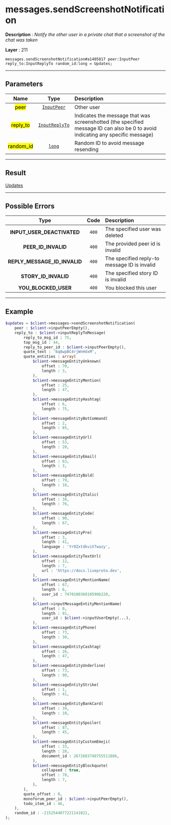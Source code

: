 # messages.sendScreenshotNotification

**Description** : *Notify the other user in a private chat that a screenshot of the chat was taken*

**Layer** : 211

```tl
messages.sendScreenshotNotification#a1405817 peer:InputPeer reply_to:InputReplyTo random_id:long = Updates;
```

---

## Parameters

| Name | Type | Description |
| :---: | :---: | :--- |
| <mark>peer</mark> | [`InputPeer`](type/InputPeer) | Other user |
| <mark>reply_to</mark> | [`InputReplyTo`](type/InputReplyTo) | Indicates the message that was screenshotted (the specified message ID can also be 0 to avoid indicating any specific message) |
| <mark>random_id</mark> | [`long`](type/long) | Random ID to avoid message resending |

---

## Result

[Updates](type/Updates)

---

## Possible Errors

| Type | Code | Description |
| :---: | :---: | :--- |
| **INPUT_USER_DEACTIVATED** | `400` | The specified user was deleted |
| **PEER_ID_INVALID** | `400` | The provided peer id is invalid |
| **REPLY_MESSAGE_ID_INVALID** | `400` | The specified reply-to message ID is invalid |
| **STORY_ID_INVALID** | `400` | The specified story ID is invalid |
| **YOU_BLOCKED_USER** | `400` | You blocked this user |

---

## Example

```php
$updates = $client->messages->sendScreenshotNotification(
	peer : $client->inputPeerEmpty(),
	reply_to : $client->inputReplyToMessage(
		reply_to_msg_id : 75,
		top_msg_id : 44,
		reply_to_peer_id : $client->inputPeerEmpty(),
		quote_text : '6q8wpBC4rjWnHdxM',
		quote_entities : array(
			$client->messageEntityUnknown(
				offset : 70,
				length : 3,
			),
			$client->messageEntityMention(
				offset : 25,
				length : 47,
			),
			$client->messageEntityHashtag(
				offset : 6,
				length : 75,
			),
			$client->messageEntityBotCommand(
				offset : 2,
				length : 85,
			),
			$client->messageEntityUrl(
				offset : 53,
				length : 20,
			),
			$client->messageEntityEmail(
				offset : 63,
				length : 3,
			),
			$client->messageEntityBold(
				offset : 79,
				length : 18,
			),
			$client->messageEntityItalic(
				offset : 38,
				length : 76,
			),
			$client->messageEntityCode(
				offset : 90,
				length : 67,
			),
			$client->messageEntityPre(
				offset : 3,
				length : 41,
				language : 'Yr9ZxtdkviV7wazy',
			),
			$client->messageEntityTextUrl(
				offset : 12,
				length : 7,
				url : 'https://docs.liveproto.dev',
			),
			$client->messageEntityMentionName(
				offset : 67,
				length : 6,
				user_id : 7470100360105906220,
			),
			$client->inputMessageEntityMentionName(
				offset : 0,
				length : 91,
				user_id : $client->inputUserEmpty(...),
			),
			$client->messageEntityPhone(
				offset : 73,
				length : 30,
			),
			$client->messageEntityCashtag(
				offset : 26,
				length : 47,
			),
			$client->messageEntityUnderline(
				offset : 73,
				length : 90,
			),
			$client->messageEntityStrike(
				offset : 1,
				length : 41,
			),
			$client->messageEntityBankCard(
				offset : 39,
				length : 10,
			),
			$client->messageEntitySpoiler(
				offset : 87,
				length : 45,
			),
			$client->messageEntityCustomEmoji(
				offset : 33,
				length : 28,
				document_id : 2672683740755511886,
			),
			$client->messageEntityBlockquote(
				collapsed : true,
				offset : 78,
				length : 7,
			),
		),
		quote_offset : 0,
		monoforum_peer_id : $client->inputPeerEmpty(),
		todo_item_id : 46,
	),
	random_id : -2152544077221141021,
);
```